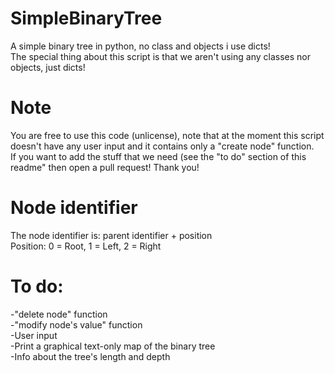 # SimpleBinaryTree
A simple binary tree in python, no class and objects i use dicts! <br />
The special thing about this script is that we aren't using any classes nor objects, just dicts!

# Note
You are free to use this code (unlicense), note that at the moment this script doesn't have any user input and it contains only a "create node" function. <br />
If you want to add the stuff that we need (see the "to do" section of this readme" then open a pull request! Thank you! 

# Node identifier
The node identifier is: parent identifier + position <br />
Position: 0 = Root, 1 = Left, 2 = Right

# To do:
-"delete node" function <br />
-"modify node's value" function <br />
-User input <br />
-Print a graphical text-only map of the binary tree <br />
-Info about the tree's length and depth
